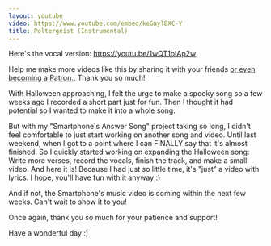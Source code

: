 ```yaml
---
layout: youtube
video: https://www.youtube.com/embed/keGaylBXC-Y
title: Poltergeist (Instrumental)
---
```


Here's the vocal version: https://youtu.be/1wQT1oIAp2w

Help me make more videos like this by sharing it with your friends [or even becoming a Patron.](https://www.patreon.com/lolnein). Thank you so much!

With Halloween approaching, I felt the urge to make a spooky song so a few weeks ago I recorded a short part just for fun. Then I thought it had potential so I wanted to make it into a whole song.

But with my "Smartphone's Answer Song" project taking so long, I didn't feel comfortable to just start working on another song and video. Until last weekend, when I got to a point where I can FINALLY say that it's almost finished. So I quickly started working on expanding the Halloween song: Write more verses, record the vocals, finish the track, and make a small video. And here it is! Because I had just so little time, it's "just" a video with lyrics. I hope, you'll have fun with it anyway :)

And if not, the Smartphone's music video is coming within the next few weeks. Can't wait to show it to you!

Once again, thank you so much for your patience and support!

Have a wonderful day :)